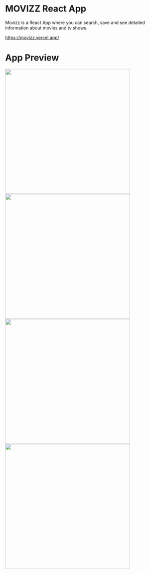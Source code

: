 # MOVIZZ React App
Movizz is a React App where you can search, save and see detailed information about movies and tv shows.

https://movizz.vercel.app/

# App Preview
<img width="400" src="https://github.com/merteldem1r/Movizz/assets/113149328/26fafa98-0f8e-43b4-a5a4-cd22be29e292.png"> <img width="400" src="https://github.com/merteldem1r/Movizz/assets/113149328/de3e372d-ef8f-4bd7-b468-3181e770668f.png"> <img width="400" src="https://github.com/merteldem1r/Movizz/assets/113149328/05f8ae5b-3e31-4d25-aab8-72595dab2590.png"> <img width="400" src="https://github.com/merteldem1r/Movizz/assets/113149328/27d2cdaf-f5fe-4eef-9f84-3d19432f4e50.png">
